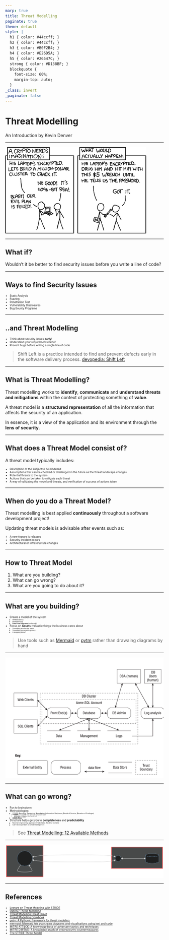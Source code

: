 ```yaml
---
marp: true
title: Threat Modelling
paginate: true
theme: default
style: |
  h1 { color: #44ccff; }
  h2 { color: #44ccff; }
  h3 { color: #B0F2B4; }
  h4 { color: #E26D5A; }
  h5 { color: #26547C; }
  strong { color: #D138BF; }
  blockquote {
    font-size: 60%;
    margin-top: auto;
  }
_class: invert
_paginate: false
---
```


# Threat Modelling

An Introduction by Kevin Denver

---

![bg 50%](./assets/xkcd_security.png)

---

## What if?

Wouldn’t it be better to find security issues before you write a line of code?

---

## Ways to find Security Issues

* Static Analysis
* Fuzzing
* Penetration Test
* Vulnerability Disclosures
* Bug Bounty Programe

---

## ..and Threat Modelling

* Think about security issues **early**!
* Understand your requirements better
* Prevent bugs before writing a single line of code

> Shift Left is a practice intended to find and prevent defects early in the software delivery process. [devopedia: Shift Left][10]
---

## What is Threat Modelling?

Threat modelling works to **identify**, **communicate** and **understand threats and mitigations** within the context of protecting something of **value**.

A threat model is a **structured representation** of all the information that affects the security of an application.

In essence, it is a view of the application and its environment through the **lens of security**.

---

## What does a Threat Model consist of?

A threat model typically includes:

* Description of the subject to be modelled
* Assumptions that can be checked or challenged in the future as the threat landscape changes
* Potential threats to the system
* Actions that can be taken to mitigate each threat
* A way of validating the model and threats, and verification of success of actions taken

---

## When do you do a Threat Model?

Threat modelling is best applied **continuously** throughout a software development project!

Updating threat models is advisable after events such as:

* A new feature is released
* Security incident occurs
* Architectural or infrastructure changes

---

## How to Threat Model

1. What are you building?
1. What can go wrong?
1. What are you going to do about it?

---

## What are you building?

* Create a model of the system
  * Whiteboarding
  * Brainstorming
  * **Data Flow Diagrams** (preferred!)
* Focus on **Assets**: valuable things the business cares about
  * Something an attacker wants
  * Something you want to protect
  * A stepping stone?

> Use tools such as [Mermaid][6] or [pytm][5] rather than drawaing diagrams by hand

---

![bg contain](./assets/data_flow_example.png)

---

## What can go wrong?

* Fun to brainstorm
* Methodologies:
  * [STRIDE][9] (**S**poofing, **T**ampering, **R**epudiation, **I**nformation Disclosure, **D**enial of Service, **E**levation of Privileges)
    * Consider how each STRIDE threat could impact each part of the model!
    * [MITRE Att&ck][7] and [D3fend][8] can help if you get stuck
  * [Attack Trees][11]
* Structure helps get you to **completeness** and **predictability**
  * Need an engineering approach: Predictable, Reliable, Scalable
  * Can't be dependent on one brilliant person

> See [Threat Modelling: 12 Available Methods][12]

---

![bg contain](../build/example-1.svg)

---

## References
<!-- _footer: https://github.com/ToastShaman/ -->

<style scoped>
  ul {
    font-size: 60%;
  }
</style>

* [Lecture on Threat Modeling with STRIDE][1]
* [OWASP Threat Modelling][2]
* [Threat Modelling Cheat Sheet][3]
* [Threat Modelling Cookbook][4]
* [pytm: A Pythonic framework for threat modeling][5]
* [mermaid: Mermaid lets you create diagrams and visualisations using text and code][6]
* [MITRE ATT&CK: A knowledge base of adversary tactics and techniques][7]
* [MITRE D3FEND: A knowledge graph of cybersecurity countermeasures][8]
* [The STRIDE Threat Model][9]

[1]: https://users.encs.concordia.ca/~clark/courses/1601-6150/scribe/L04c.pdf
[2]: https://owasp.org/www-community/Threat_Modeling
[3]: https://cheatsheetseries.owasp.org/cheatsheets/Threat_Modeling_Cheat_Sheet.html
[4]: https://owasp.org/www-project-threat-model-cookbook/
[5]: https://github.com/izar/pytm
[6]: https://mermaid-js.github.io/mermaid/#/
[7]: https://attack.mitre.org/
[8]: https://d3fend.mitre.org/
[9]: https://docs.microsoft.com/en-us/previous-versions/commerce-server/ee823878(v=cs.20)?redirectedfrom=MSDN
[10]: https://devopedia.org/shift-left
[11]: https://www.schneier.com/academic/archives/1999/12/attack_trees.html
[12]: https://insights.sei.cmu.edu/blog/threat-modeling-12-available-methods/